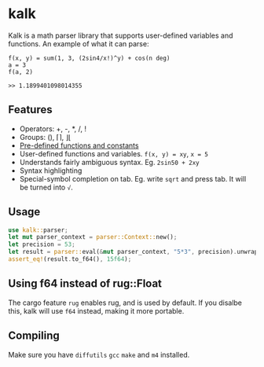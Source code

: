# kalk
Kalk is a math parser library that supports user-defined variables and functions. An example of what it can parse:

```
f(x, y) = sum(1, 3, (2sin4/x!)^y) + cos(n deg)
a = 3
f(a, 2)
```
`>> 1.1899401098014355`

## Features
* Operators: +, -, \*, /, !
* Groups: (), ⌈⌉, ⌋⌊
* [Pre-defined functions and constants](https://github.com/PaddiM8/kalk/blob/master/kalk/src/prelude.rs)
* User-defined functions and variables. `f(x, y) = xy`, `x = 5`
* Understands fairly ambiguous syntax. Eg. `2sin50 + 2xy`
* Syntax highlighting
* Special-symbol completion on tab. Eg. write `sqrt` and press tab. It will be turned into `√`.

## Usage
```rust
use kalk::parser;
let mut parser_context = parser::Context::new();
let precision = 53;
let result = parser::eval(&mut parser_context, "5*3", precision).unwrap().unwrap();
assert_eq!(result.to_f64(), 15f64);
```

## Using f64 instead of rug::Float
The cargo feature `rug` enables rug, and is used by default. If you disalbe this, kalk will use `f64` instead, making it more portable.

## Compiling
Make sure you have `diffutils` `gcc` `make` and `m4` installed.
